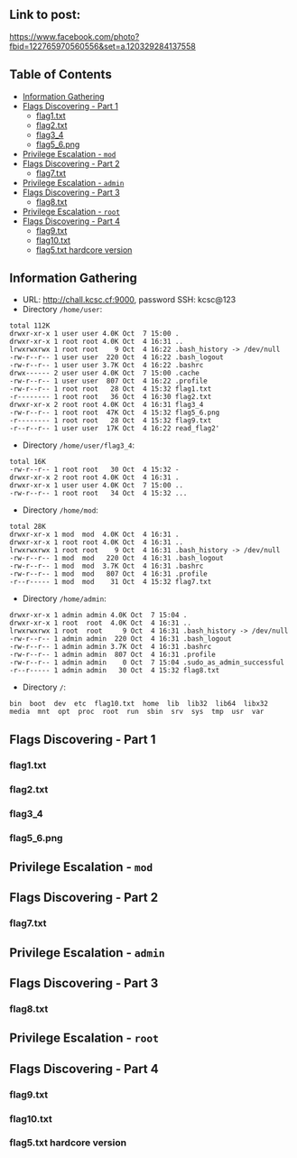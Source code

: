 ## Link to post:
https://www.facebook.com/photo?fbid=122765970560556&set=a.120329284137558  
## Table of Contents
- [Information Gathering](#Information-Gathering)
- [Flags Discovering - Part 1](#Flags-Discovering---Part-1)
  - [flag1.txt](#flag1txt)
  - [flag2.txt](#flag2txt)
  - [flag3_4](#flag3_4)
  - [flag5_6.png](#flag5_6png)
- [Privilege Escalation - `mod`](#Privilege-Escalation---`mod`)
- [Flags Discovering - Part 2](#Flags-Discovering-Part-2)
  - [flag7.txt](#flag7txt)
- [Privilege Escalation - `admin`](#Privilege-Escalation---`admin`)
- [Flags Discovering - Part 3](#Flags-Discovering-Part-3)
  - [flag8.txt](#flag8txt)
- [Privilege Escalation - `root`](#Privilege-Escalation---`root`)
- [Flags Discovering - Part 4](#Flags-Discovering-Part-4)
  - [flag9.txt](#flag9txt)
  - [flag10.txt](#flag10txt)
  - [flag5.txt hardcore version](#flag5txt-hardcore-version)
  
  
## Information Gathering
- URL: http://chall.kcsc.cf:9000, password SSH: kcsc@123
- Directory `/home/user`:
```
total 112K
drwxr-xr-x 1 user user 4.0K Oct  7 15:00 .
drwxr-xr-x 1 root root 4.0K Oct  4 16:31 ..
lrwxrwxrwx 1 root root    9 Oct  4 16:22 .bash_history -> /dev/null
-rw-r--r-- 1 user user  220 Oct  4 16:22 .bash_logout
-rw-r--r-- 1 user user 3.7K Oct  4 16:22 .bashrc
drwx------ 2 user user 4.0K Oct  7 15:00 .cache
-rw-r--r-- 1 user user  807 Oct  4 16:22 .profile
-rw-r--r-- 1 root root   28 Oct  4 15:32 flag1.txt
-r-------- 1 root root   36 Oct  4 16:30 flag2.txt
drwxr-xr-x 2 root root 4.0K Oct  4 16:31 flag3_4
-rw-r--r-- 1 root root  47K Oct  4 15:32 flag5_6.png
-r-------- 1 root root   28 Oct  4 15:32 flag9.txt
-r--r--r-- 1 user user  17K Oct  4 16:22 read_flag2'
```
- Directory `/home/user/flag3_4`:
```
total 16K
-rw-r--r-- 1 root root   30 Oct  4 15:32 -
drwxr-xr-x 2 root root 4.0K Oct  4 16:31 .
drwxr-xr-x 1 user user 4.0K Oct  7 15:00 ..
-rw-r--r-- 1 root root   34 Oct  4 15:32 ...  
```
- Directory `/home/mod`:
```
total 28K
drwxr-xr-x 1 mod  mod  4.0K Oct  4 16:31 .
drwxr-xr-x 1 root root 4.0K Oct  4 16:31 ..
lrwxrwxrwx 1 root root    9 Oct  4 16:31 .bash_history -> /dev/null
-rw-r--r-- 1 mod  mod   220 Oct  4 16:31 .bash_logout
-rw-r--r-- 1 mod  mod  3.7K Oct  4 16:31 .bashrc
-rw-r--r-- 1 mod  mod   807 Oct  4 16:31 .profile
-r--r----- 1 mod  mod    31 Oct  4 15:32 flag7.txt
```
- Directory `/home/admin`:
```
drwxr-xr-x 1 admin admin 4.0K Oct  7 15:04 .
drwxr-xr-x 1 root  root  4.0K Oct  4 16:31 ..
lrwxrwxrwx 1 root  root     9 Oct  4 16:31 .bash_history -> /dev/null
-rw-r--r-- 1 admin admin  220 Oct  4 16:31 .bash_logout
-rw-r--r-- 1 admin admin 3.7K Oct  4 16:31 .bashrc
-rw-r--r-- 1 admin admin  807 Oct  4 16:31 .profile
-rw-r--r-- 1 admin admin    0 Oct  7 15:04 .sudo_as_admin_successful
-r--r----- 1 admin admin   30 Oct  4 15:32 flag8.txt
```
- Directory `/`:
```
bin  boot  dev  etc  flag10.txt  home  lib  lib32  lib64  libx32  media  mnt  opt  proc  root  run  sbin  srv  sys  tmp  usr  var
```
## Flags Discovering - Part 1
### flag1.txt
### flag2.txt
### flag3_4
### flag5_6.png
## Privilege Escalation - `mod`
## Flags Discovering - Part 2
### flag7.txt
## Privilege Escalation - `admin`
## Flags Discovering - Part 3
### flag8.txt
## Privilege Escalation - `root`
## Flags Discovering - Part 4
### flag9.txt
### flag10.txt
### flag5.txt hardcore version
